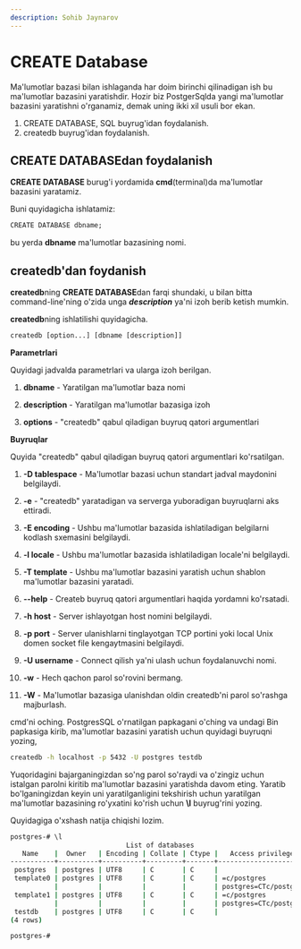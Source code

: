 ```yaml
---
description: Sohib Jaynarov
---
```

# CREATE Database

Ma'lumotlar bazasi bilan ishlaganda har doim birinchi qilinadigan ish bu ma'lumotlar bazasini yaratishdir. Hozir biz PostgerSqlda yangi ma'lumotlar bazasini yaratishni o'rganamiz, demak uning ikki xil usuli bor ekan.

1. CREATE DATABASE, SQL buyrug'idan foydalanish.
2. createdb buyrug'idan foydalanish.

## CREATE DATABASEdan foydalanish

**CREATE DATABASE** burug'i yordamida **cmd**(terminal)da ma'lumotlar bazasini yaratamiz.

Buni quyidagicha ishlatamiz:
```cmd
CREATE DATABASE dbname;
```

bu yerda **dbname** ma'lumotlar bazasining nomi.

## createdb'dan foydanish

**createdb**ning **CREATE DATABASE**dan farqi shundaki, u bilan bitta command-line'ning o'zida unga ***description*** ya'ni izoh berib ketish mumkin.

**createdb**ning ishlatilishi quyidagicha.

```cmd
createdb [option...] [dbname [description]]
```

**Parametrlari**

Quyidagi jadvalda parametrlari va ularga izoh berilgan.

1. **dbname** - Yaratilgan ma'lumotlar baza nomi 

2. **description** - Yaratilgan ma'lumotlar bazasiga izoh 

3. **options** - "createdb" qabul qiladigan buyruq qatori argumentlari

**Buyruqlar**

Quyida "createdb" qabul qiladigan buyruq qatori argumentlari ko'rsatilgan.

1. **-D tablespace** - Ma'lumotlar bazasi uchun standart jadval maydonini belgilaydi.

2. **-e** - "createdb" yaratadigan va serverga yuboradigan buyruqlarni aks ettiradi.

3. **-E encoding** - Ushbu ma'lumotlar bazasida ishlatiladigan belgilarni kodlash sxemasini belgilaydi.

4. **-l locale** - Ushbu ma'lumotlar bazasida ishlatiladigan locale'ni belgilaydi.

5. **-T template** - Ushbu ma'lumotlar bazasini yaratish uchun shablon ma'lumotlar bazasini yaratadi.

6. **--help** - Createb buyruq qatori argumentlari haqida yordamni ko'rsatadi.

7. **-h host** - Server ishlayotgan host nomini belgilaydi.

8. **-p port** - Server ulanishlarni tinglayotgan TCP portini yoki local Unix domen socket file kengaytmasini belgilaydi.

9. **-U username** - Connect qilish ya'ni ulash uchun foydalanuvchi nomi.

10. **-w** - Hech qachon parol so'rovini bermang.

11. **-W** - Ma'lumotlar bazasiga ulanishdan oldin createdb'ni parol so'rashga majburlash.

cmd'ni oching. PostgresSQL o'rnatilgan papkagani o'ching va undagi Bin papkasiga kirib, ma'lumotlar bazasini yaratish uchun quyidagi buyruqni yozing,

```cmd
createdb -h localhost -p 5432 -U postgres testdb
```

Yuqoridagini bajarganingizdan so'ng parol so'raydi va o'zingiz uchun istalgan parolni kiritib ma'lumotlar bazasini yaratishda davom eting.
Yaratib bo'lganingizdan keyin uni yaratilganligini tekshirish uchun yaratilgan ma'lumotlar bazasining ro'yxatini ko'rish uchun **\l** buyrug'rini yozing.

Quyidagiga o'xshash natija chiqishi lozim.

```cmd
postgres-# \l
                             List of databases
   Name    |  Owner   | Encoding | Collate | Ctype |   Access privileges   
-----------+----------+----------+---------+-------+-----------------------
 postgres  | postgres | UTF8     | C       | C     | 
 template0 | postgres | UTF8     | C       | C     | =c/postgres          +
           |          |          |         |       | postgres=CTc/postgres
 template1 | postgres | UTF8     | C       | C     | =c/postgres          +
           |          |          |         |       | postgres=CTc/postgres
 testdb    | postgres | UTF8     | C       | C     | 
(4 rows)

postgres-# 
```
